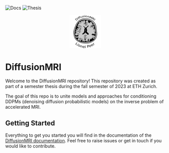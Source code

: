![Docs](https://github.com/liopeer/diffusionmodels/actions/workflows/build_docs.yml/badge.svg) ![Thesis](https://github.com/liopeer/diffusionmodels/actions/workflows/build_tex.yml/badge.svg)

<p align="center">
  <img src="./docs/source/fig/diffMRI_logo.svg" width=100/>
</p>

# DiffusionMRI
Welcome to the DiffusionMRI repository! This repository was created as part of a semester thesis during the fall semester of 2023 at ETH Zurich.

The goal of this repo is to unite models and approaches for conditioning DDPMs (denoising diffusion probabilistic models) on the inverse problem of accelerated MRI.

## Getting Started
Everything to get you started you will find in the documentation of the [DiffusionMRI documentation](https://liopeer.github.io/diffusionmodels/index.html). Feel free to raise issues or get in touch if you would like to contribute.